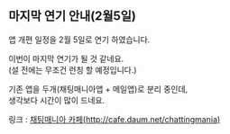 ## 마지막 연기 안내(2월5일)

앱 개편 일정을 2월 5일로 연기 하였습니다.  

이번이 마지막 연기가 될 것 같네요.  
(설 전에는 무조건 런칭 할 예정입니다.)  

기존 앱을 두개(채팅매니아앱 + 메일앱)로 분리 중인데,  
생각보다 시간이 많이 드네요.  
   
링크 : [채팅매니아 카페(http://cafe.daum.net/chattingmania)](http://cafe.daum.net/chattingmania)
